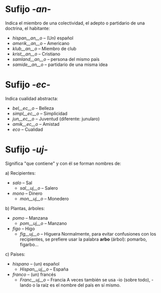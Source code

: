 # Sufijo *-an-*

Indica el miembro de una colectividad, el adepto o partidario de una doctrina, el habitante:

- *hispan__an__o*  – (Un) español
- *amerik__an__o*  – Americano
- *klub__an__o*    – Miembro de club
- *krist__an__o*   – Cristiano
- *samland__an__o* – persona del mismo país
- *samide__an__o*  – partidario de una misma idea
 

# Sufijo *-ec-*

Indica cualidad abstracta:

- *bel__ec__o*   – Belleza
- *simpl__ec__o* – Simplicidad
- *jun__ec__o* – Juventud (diferente: junularo)
- *amik__ec__o*  – Amistad
- *eco*  – Cualidad

# Sufijo *-uj-*

Significa "que contiene" y con él se forman nombres de:

a) Recipientes:
- *salo* – Sal
	- *sal__uj__o* – Salero
- *mono* – Dinero
	- *mon__uj__o* – Monedero

b) Plantas, árboles:
- *pomo* – Manzana
	- *pom__uj__o* – Manzano
- *figo* – Higo
	- *fig__uj__o* – Higuera
Normalmente, para evitar confusiones con los recipientes, se prefiere usar la palabra __arbo__ (árbol): pomarbo, figarbo...

c) Países:
- *hispano* – (un) español
	- *Hispan__uj__o* – España
- *franco* – (un) francés
	- *Franc__uj__o* – Francia
A veces también se usa -io (sobre todo), -lando o la raíz es el nombre del país en sí mismo.
